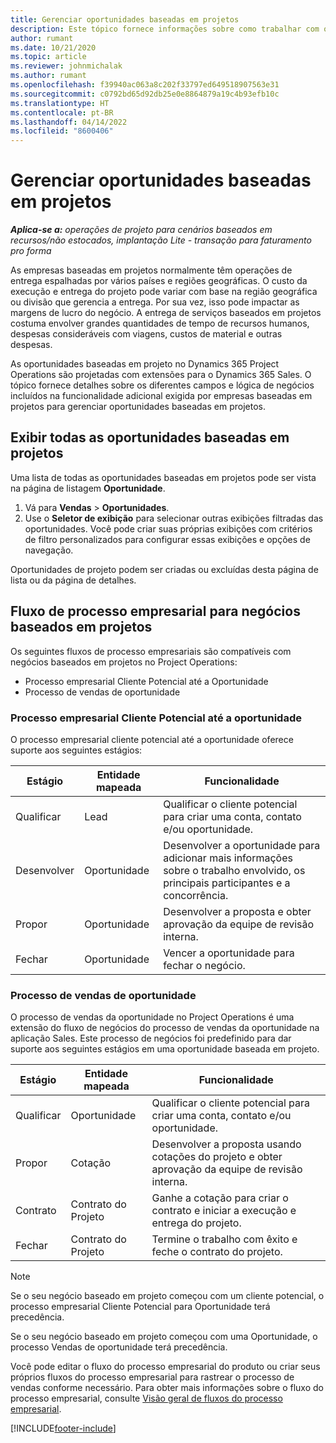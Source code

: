 ```yaml
---
title: Gerenciar oportunidades baseadas em projetos
description: Este tópico fornece informações sobre como trabalhar com oportunidades relacionadas a projetos.
author: rumant
ms.date: 10/21/2020
ms.topic: article
ms.reviewer: johnmichalak
ms.author: rumant
ms.openlocfilehash: f39940ac063a8c202f33797ed649518907563e31
ms.sourcegitcommit: c0792bd65d92db25e0e8864879a19c4b93efb10c
ms.translationtype: HT
ms.contentlocale: pt-BR
ms.lasthandoff: 04/14/2022
ms.locfileid: "8600406"
---
```

# <a name="manage-project-based-opportunities"></a>Gerenciar oportunidades baseadas em projetos

_**Aplica-se a:** operações de projeto para cenários baseados em recursos/não estocados, implantação Lite - transação para faturamento pro forma_

As empresas baseadas em projetos normalmente têm operações de entrega espalhadas por vários países e regiões geográficas. O custo da execução e entrega do projeto pode variar com base na região geográfica ou divisão que gerencia a entrega. Por sua vez, isso pode impactar as margens de lucro do negócio. A entrega de serviços baseados em projetos costuma envolver grandes quantidades de tempo de recursos humanos, despesas consideráveis com viagens, custos de material e outras despesas.

As oportunidades baseadas em projeto no Dynamics 365 Project Operations são projetadas com extensões para o Dynamics 365 Sales. O tópico fornece detalhes sobre os diferentes campos e lógica de negócios incluídos na funcionalidade adicional exigida por empresas baseadas em projetos para gerenciar oportunidades baseadas em projetos.

## <a name="view-all-project-based-opportunities"></a>Exibir todas as oportunidades baseadas em projetos

Uma lista de todas as oportunidades baseadas em projetos pode ser vista na página de listagem **Oportunidade**. 

1. Vá para **Vendas** > **Oportunidades**.
2. Use o **Seletor de exibição** para selecionar outras exibições filtradas das oportunidades. Você pode criar suas próprias exibições com critérios de filtro personalizados para configurar essas exibições e opções de navegação.

Oportunidades de projeto podem ser criadas ou excluídas desta página de lista ou da página de detalhes.

## <a name="business-process-flow-for-project-based-deals"></a>Fluxo de processo empresarial para negócios baseados em projetos

Os seguintes fluxos de processo empresariais são compatíveis com negócios baseados em projetos no Project Operations:

- Processo empresarial Cliente Potencial até a Oportunidade
- Processo de vendas de oportunidade

### <a name="lead-to-opportunity-business-process"></a>Processo empresarial Cliente Potencial até a oportunidade 
O processo empresarial cliente potencial até a oportunidade oferece suporte aos seguintes estágios:

| Estágio | Entidade mapeada | Funcionalidade |
| --- | --- | --- |
| Qualificar | Lead | Qualificar o cliente potencial para criar uma conta, contato e/ou oportunidade. |
| Desenvolver | Oportunidade | Desenvolver a oportunidade para adicionar mais informações sobre o trabalho envolvido, os principais participantes e a concorrência. |
| Propor | Oportunidade | Desenvolver a proposta e obter aprovação da equipe de revisão interna. |
| Fechar | Oportunidade | Vencer a oportunidade para fechar o negócio. |

### <a name="opportunity-sales-process"></a>Processo de vendas de oportunidade
O processo de vendas da oportunidade no Project Operations é uma extensão do fluxo de negócios do processo de vendas da oportunidade na aplicação Sales. Este processo de negócios foi predefinido para dar suporte aos seguintes estágios em uma oportunidade baseada em projeto.

| Estágio | Entidade mapeada | Funcionalidade |
| --- | --- | --- |
| Qualificar | Oportunidade | Qualificar o cliente potencial para criar uma conta, contato e/ou oportunidade. |
| Propor | Cotação | Desenvolver a proposta usando cotações do projeto e obter aprovação da equipe de revisão interna. |
| Contrato | Contrato do Projeto | Ganhe a cotação para criar o contrato e iniciar a execução e entrega do projeto. |
| Fechar | Contrato do Projeto | Termine o trabalho com êxito e feche o contrato do projeto. |

> [!NOTE]
> Se o seu negócio baseado em projeto começou com um cliente potencial, o processo empresarial Cliente Potencial para Oportunidade terá precedência.
>
> Se o seu negócio baseado em projeto começou com uma Oportunidade, o processo Vendas de oportunidade terá precedência.

Você pode editar o fluxo do processo empresarial do produto ou criar seus próprios fluxos do processo empresarial para rastrear o processo de vendas conforme necessário. Para obter mais informações sobre o fluxo do processo empresarial, consulte [Visão geral de fluxos do processo empresarial](/dynamics365/customerengagement/on-premises/customize/business-process-flows-overview).


[!INCLUDE[footer-include](../includes/footer-banner.md)]
